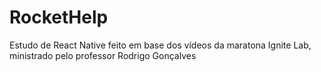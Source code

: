 <h1>RocketHelp</h1>
<p>Estudo de React Native feito em base dos vídeos da maratona Ignite Lab, ministrado pelo professor Rodrigo Gonçalves</p>
